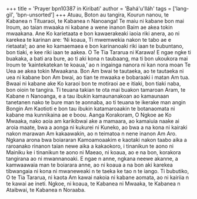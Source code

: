 +++
title = 'Prayer bpn10387 in Kiribati'
author = 'Bahá'u'lláh'
tags = ['lang-gil', 'bpn-unsorted']
+++
Atuau, Boton au tangira, Kourun nanou, te Kabanea n Tituaraoi, te Kabanea n Nanoanga! Te maiu ni kabane bon mai Iroum, ao taian mwaaka ni kabane a wene inanon Baim ae akea tokin mwaakana. Ane Ko karietaata e bon kawaerakeaki iaoia riki anera, ao ni karekea te karinan are: ‘Ni koaua, Ti mwemwekia nakon te tabo ae e rietaata!; ao ane ko kamaemaea e bon karinanoaki riki iaan te bubuntano, bon tiaki, e kee riki iaan te aakea. O Te Tia Tararua ni Karawa! E ngae ngke ti buakaka, a bati ara bure, ao ti aki kona n taubaang, ma ti bon ukoukora mai Iroum te ‘kaintekatekan te koaua,’ ao n ingainga nanora ni kan nora moan Te Uea ae akea tokin Mwaakana. Bon Am bwai te tautaeka, ao te tautaeka ni uea ni kabane bon Am bwai, ao tian te mwaaka e bobaraaki i matan Am tua. Bwaai ni kabane ake Ko karaoi bon te motiraoi ae e itiaki, bon tiaki naba, bon oioin te tangira. Ti teuana takian te ota mai buakon tamaroan Aram, te Kabane n Nanoanga, e a tau ibukin kamaunanakoan ao kamaunaan tanetanen nako te bure man te aonnaba, ao ti teuana te ikerake man angin Bongin Am Kaotioti e bon tau ibukin katamaroaakin te botanaomata ni kabane ma kunnikaina ae e boou. Aanga Korakoram, O Ngkoe ae Ko Mwaaka, nako aoia am karikibwai ake a mamaara, ao kamaiuia naake ai aroia maate, bwa a aonga ni kukurei ni Kuneko, ao bwa a na kona ni kairaki nakon marawan Am kakaawakin, ao n teimatoa n nene inanon Am Aro. Ngkana arona bwa boiararan Kamoamoaakim e kaotaki nakon taabo aika a raroanako rinanon taian newe aika a kakaokoro, i tinanikun te aono ni Mainiku ke i tinanikun te aono ni Maeao, ni koaua, ao e na bon, korakora tangirana ao ni mwannanoaki. E ngae n anne, ngkana neewe akanne, a kamwaawaia man te boiarara anne, ao ni koaua a na bon aki karekea tibwangaia ni kona ni mwaneweaki n te taeka ke tao n te iango. Ti bubutiko, O te Tia Tararua, ni kaota Am kawai nakoia ni kabane aomata, ao ni kairiia n te kawai ae ineti. Ngkoe, ni koaua, te Kabanea ni Mwaaka, te Kabanea n Ataibwai, te Kabanea n Noraaba.
